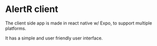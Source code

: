 # AlertR client

The client side app is made in react native w/ Expo, to support multiple platforms.

It has a simple and user friendly user interface.
